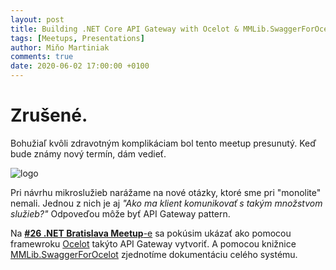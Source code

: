 ```yaml
---
layout: post
title: Building .NET Core API Gateway with Ocelot & MMLib.SwaggerForOcelot (.NET Bratislava Meetup)
tags: [Meetups, Presentations]
author: Miňo Martiniak
comments: true
date: 2020-06-02 17:00:00 +0100
---
```


# Zrušené.

Bohužiaľ kvôli zdravotným komplikáciam bol tento meetup presunutý. Keď bude známy nový termín, dám vedieť.

![logo](https://secure.meetupstatic.com/photos/event/7/c/d/c/highres_490531964.jpeg)

Pri návrhu mikroslužieb narážame na nové otázky, ktoré sme pri "monolite" nemali. Jednou z nich je aj *"Ako ma klient komunikovať s takým množstvom služieb?"* Odpoveďou môže byť API Gateway pattern.

Na [**#26 .NET Bratislava Meetup**-e](https://www.meetup.com/en-AU/NET-Bratislava-Meetup/events/270813007/) sa pokúsim ukázať ako pomocou framewroku [Ocelot](https://github.com/ThreeMammals/Ocelot) takýto API Gateway vytvoriť. A pomocou knižnice [MMLib.SwaggerForOcelot](https://github.com/Burgyn/MMLib.SwaggerForOcelot) zjednotíme dokumentáciu celého systému.
